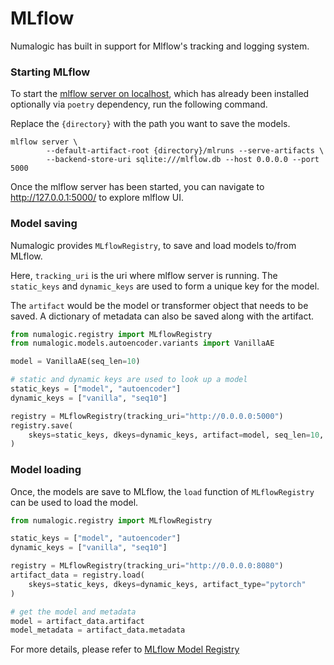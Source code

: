 # MLflow

Numalogic has built in support for Mlflow's tracking and logging system.

### Starting MLflow

To start the [mlflow server on localhost](https://www.mlflow.org/docs/latest/tracking.html#scenario-1-mlflow-on-localhost),
which has already been installed optionally via `poetry` dependency, run the following command.

Replace the `{directory}` with the path you want to save the models.

```shell
mlflow server \
        --default-artifact-root {directory}/mlruns --serve-artifacts \
        --backend-store-uri sqlite:///mlflow.db --host 0.0.0.0 --port 5000
```

Once the mlflow server has been started, you can navigate to http://127.0.0.1:5000/ to explore mlflow UI.

### Model saving

Numalogic provides `MLflowRegistry`, to save and load models to/from MLflow.

Here, `tracking_uri` is the uri where mlflow server is running. The `static_keys` and `dynamic_keys` are used to form a unique key for the model.

The `artifact` would be the model or transformer object that needs to be saved.
A dictionary of metadata can also be saved along with the artifact.
```python
from numalogic.registry import MLflowRegistry
from numalogic.models.autoencoder.variants import VanillaAE

model = VanillaAE(seq_len=10)

# static and dynamic keys are used to look up a model
static_keys = ["model", "autoencoder"]
dynamic_keys = ["vanilla", "seq10"]

registry = MLflowRegistry(tracking_uri="http://0.0.0.0:5000")
registry.save(
    skeys=static_keys, dkeys=dynamic_keys, artifact=model, seq_len=10, lr=0.001
)
```

### Model loading

Once, the models are save to MLflow, the `load` function of `MLflowRegistry` can be used to load the model.

```python
from numalogic.registry import MLflowRegistry

static_keys = ["model", "autoencoder"]
dynamic_keys = ["vanilla", "seq10"]

registry = MLflowRegistry(tracking_uri="http://0.0.0.0:8080")
artifact_data = registry.load(
    skeys=static_keys, dkeys=dynamic_keys, artifact_type="pytorch"
)

# get the model and metadata
model = artifact_data.artifact
model_metadata = artifact_data.metadata
```

For more details, please refer to [MLflow Model Registry](https://www.mlflow.org/docs/latest/model-registry.html#)
